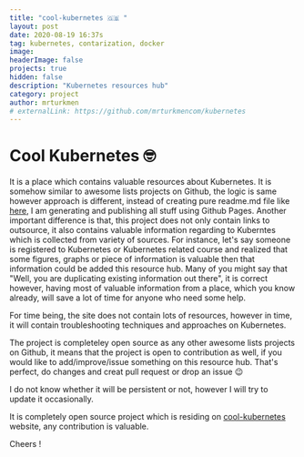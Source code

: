 ```yaml
---
title: "cool-kubernetes 🇬🇧 "
layout: post
date: 2020-08-19 16:37s
tag: kubernetes, contarization, docker 
image:
headerImage: false
projects: true
hidden: false    
description: "Kubernetes resources hub"
category: project
author: mrturkmen
# externalLink: https://github.com/mrturkmencom/kubernetes
---
```

 
# Cool Kubernetes  🤓

It is a place which contains valuable resources about Kubernetes. It is somehow similar to awesome lists projects on Github, the logic is same however approach is different, instead of creating pure readme.md file like [here](https://github.com/irazasyed/awesome-cloudflare#readme), I am generating and publishing all stuff using Github Pages. Another important difference is that, this project does not only contain links to outsource, it also contains valuable information regarding to Kuberntes which is collected from variety of sources. For instance, let's say someone is registered to Kubernetes or Kubernetes related course and realized that some figures, graphs or piece of information is valuable then that information could be added this resource hub. 
Many of you might say that "Well, you are duplicating existing information out there", it is correct however, having most of valuable information from a place, which you know already, will save a lot of time for anyone who need some help.

For time being, the site does not contain lots of resources, however in time, it will contain troubleshooting techniques and approaches on Kubernetes. 

The project is completeley open source as any other awesome lists projects on Github, it means that the project is open to contribution as well, if you would like to add/improve/issue something on this resource hub. That's perfect, do changes and creat pull request or drop an issue 😉

I do not know whether it will be persistent or not, however I will try to update it occasionally. 

It is completely open source project which is residing on [cool-kubernetes](https://mrturkmen.com/kubernetes) website, any contribution is valuable. 

Cheers ! 